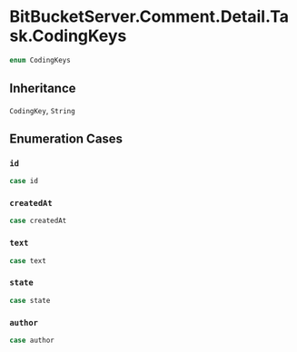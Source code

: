 # BitBucketServer.Comment.Detail.Task.CodingKeys

``` swift
enum CodingKeys
```

## Inheritance

`CodingKey`, `String`

## Enumeration Cases

### `id`

``` swift
case id
```

### `createdAt`

``` swift
case createdAt
```

### `text`

``` swift
case text
```

### `state`

``` swift
case state
```

### `author`

``` swift
case author
```
